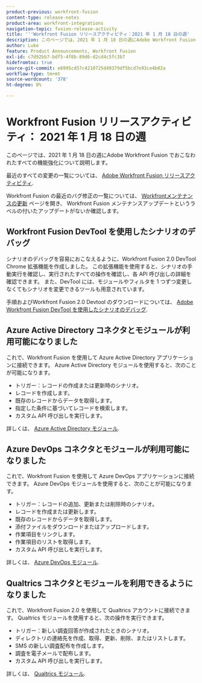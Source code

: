 ```yaml
---
product-previous: workfront-fusion
content-type: release-notes
product-area: workfront-integrations
navigation-topic: fusion-release-activity
title: '''Workfront Fusion リリースアクティビティ：2021 年 1 月 18 日の週'
description: このページでは、2021 年 1 月 18 日の週にAdobe Workfront Fusion でおこなわれたすべての機能強化について説明します。
author: Luke
feature: Product Announcements, Workfront Fusion
exl-id: c7d92bb7-bdf5-4f8b-89d6-d2cd4c5fc3b7
hidefromtoc: true
source-git-commit: e6995cd57c4210725d49379df5bcd7e93ce4b02a
workflow-type: tm+mt
source-wordcount: '378'
ht-degree: 0%

---
```


# Workfront Fusion リリースアクティビティ： 2021 年 1 月 18 日の週

このページでは、2021 年 1 月 18 日の週にAdobe Workfront Fusion でおこなわれたすべての機能強化について説明します。

最近のすべての変更の一覧については、 [Adobe Workfront Fusion リリースアクティビティ](../../../product-announcements/product-releases/fusion-release-activity/fusion-release-activity.md).

Workfront Fusion の最近のバグ修正の一覧については、 [Workfrontメンテナンスの更新](https://experienceleague.adobe.com/docs/workfront-known-issues/releases/current-updates.html) ページを開き、 Workfront Fusion メンテナンスアップデートというラベルの付いたアップデートがないか確認します。

## Workfront Fusion DevTool を使用したシナリオのデバッグ

シナリオのデバッグを容易におこなえるように、Workfront Fusion 2.0 DevTool Chrome 拡張機能を作成しました。 この拡張機能を使用すると、シナリオの手動実行を確認し、実行されたすべての操作を確認し、各 API 呼び出しの詳細を確認できます。 また、DevTool には、モジュールやフィルタを 1 つずつ変更しなくてもシナリオを変更できるツールも用意されています。

手順およびWorkfront Fusion 2.0 Devtool のダウンロードについては、 [Adobe Workfront Fusion DevTool を使用したシナリオのデバッグ](../../../workfront-fusion/scenarios/debug-scenarios-with-dev-tool.md).

## Azure Active Directory コネクタとモジュールが利用可能になりました

これで、Workfront Fusion を使用して Azure Active Directory アプリケーションに接続できます。 Azure Active Directory モジュールを使用すると、次のことが可能になります。

* トリガー：レコードの作成または更新時のシナリオ。
* レコードを作成します。
* 既存のレコードからデータを取得します。
* 指定した条件に基づいてレコードを検索します。
* カスタム API 呼び出しを実行します。

詳しくは、 [Azure Active Directory モジュール](../../../workfront-fusion/apps-and-their-modules/azure-ad-modules.md).

## Azure DevOps コネクタとモジュールが利用可能になりました

これで、Workfront Fusion を使用して Azure DevOps アプリケーションに接続できます。 Azure DevOps モジュールを使用すると、次のことが可能になります。

* トリガー：レコードの追加、更新または削除時のシナリオ。
* レコードを作成または更新します。
* 既存のレコードからデータを取得します。
* 添付ファイルをダウンロードまたはアップロードします。
* 作業項目をリンクします。
* 作業項目のリストを取得します。
* カスタム API 呼び出しを実行します。

詳しくは、 [Azure DevOps モジュール](../../../workfront-fusion/apps-and-their-modules/azure-dev-ops.md).

## Qualtrics コネクタとモジュールを利用できるようになりました

これで、Workfront Fusion 2.0 を使用して Qualtrics アカウントに接続できます。 Qualtrics モジュールを使用すると、次の操作を実行できます。

* トリガー：新しい調査回答が作成されたときのシナリオ。
* ディレクトリの連絡先を作成、取得、更新、削除、またはリストします。
* SMS の新しい調査配布を作成します。
* 調査を電子メールで配布します。
* カスタム API 呼び出しを実行します。

詳しくは、 [Qualtrics モジュール](../../../workfront-fusion/apps-and-their-modules/qualtrics-modules.md).
